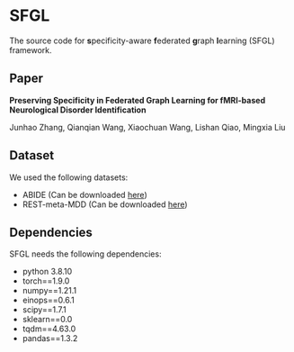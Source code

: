 # SFGL
The source code for **s**pecificity-aware **f**ederated **g**raph **l**earning (SFGL) framework.

## Paper
**Preserving Specificity in Federated Graph Learning for fMRI-based Neurological Disorder Identification**

Junhao Zhang, Qianqian Wang, Xiaochuan Wang, Lishan Qiao, Mingxia Liu

## Dataset
We used the following datasets:

- ABIDE (Can be downloaded [here](http://fcon_1000.projects.nitrc.org/indi/abide/))
- REST-meta-MDD (Can be downloaded [here](http://rfmri.org/REST-meta-MDD))

## Dependencies
SFGL needs the following dependencies:

- python 3.8.10
- torch==1.9.0
- numpy==1.21.1
- einops==0.6.1
- scipy==1.7.1
- sklearn==0.0
- tqdm==4.63.0
- pandas==1.3.2
